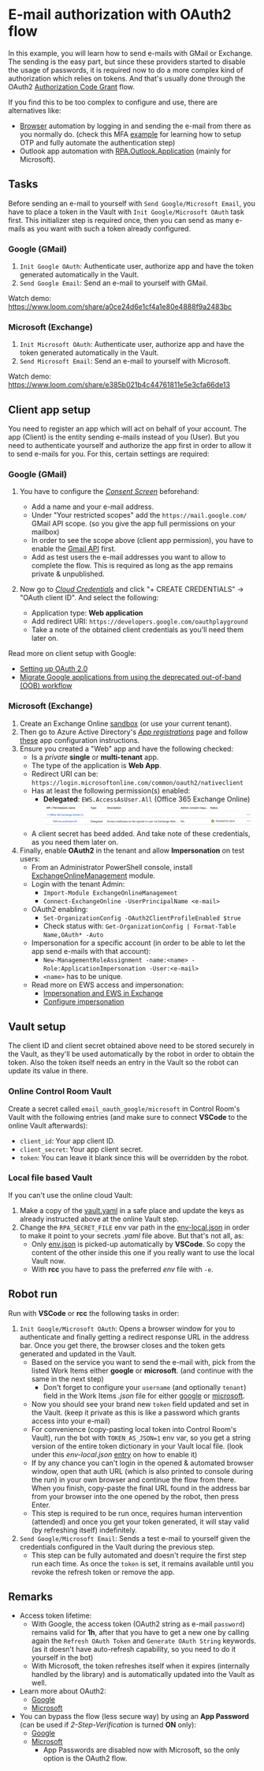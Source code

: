 # E-mail authorization with OAuth2 flow

In this example, you will learn how to send e-mails with GMail or Exchange. The
sending is the easy part, but since these providers started to disable the usage of
passwords, it is required now to do a more complex kind of authorization which relies
on tokens. And that's usually done through the OAuth2
[Authorization Code Grant](https://oauth.net/2/grant-types/authorization-code/) flow.

If you find this to be too complex to configure and use, there are alternatives like:
- [Browser](https://robocorp.com/docs/libraries/rpa-framework/rpa-browser-selenium)
  automation by logging in and sending the e-mail from there as you normally do.
  (check this MFA [example](https://robocorp.com/portal/robot/robocorp/example-mfa-otp)
  for learning how to setup OTP and fully automate the authentication step)
- Outlook app automation with [RPA.Outlook.Application](https://robocorp.com/docs/libraries/rpa-framework/rpa-outlook-application)
  (mainly for Microsoft).

## Tasks

Before sending an e-mail to yourself with `Send Google/Microsoft Email`, you have to
place a token in the Vault with `Init Google/Microsoft OAuth` task first. This
initializer step is required once, then you can send as many e-mails as you want with
such a token already configured.

### Google (GMail)

1. `Init Google OAuth`: Authenticate user, authorize app and have the token generated
   automatically in the Vault.
2. `Send Google Email`: Send an e-mail to yourself with GMail.

Watch demo: https://www.loom.com/share/a0ce24d6e1cf4a1e80e4888f9a2483bc

### Microsoft (Exchange)

1. `Init Microsoft OAuth`: Authenticate user, authorize app and have the token
   generated automatically in the Vault.
2. `Send Microsoft Email`: Send an e-mail to yourself with Microsoft.

Watch demo: https://www.loom.com/share/e385b021b4c44761811e5e3cfa66de13

## Client app setup

You need to register an app which will act on behalf of your account. The app
(Client) is the entity sending e-mails instead of you (User). But you need to
authenticate yourself and authorize the app first in order to allow it to send
e-mails for you. For this, certain settings are required:

### Google (GMail)

1. You have to configure the *[Consent Screen](https://console.cloud.google.com/apis/credentials/consent)*
   beforehand:
   - Add a name and your e-mail address.
   - Under "Your restricted scopes" add the `https://mail.google.com/` GMail API scope.
     (so you give the app full permissions on your mailbox)
   - In order to see the scope above (client app permission), you have to enable the
     [Gmail API](https://console.cloud.google.com/marketplace/product/google/gmail.googleapis.com)
     first.
   - Add as test users the e-mail addresses you want to allow to complete the flow. This
     is required as long as the app remains private & unpublished.

2. Now go to *[Cloud Credentials](https://console.cloud.google.com/apis/credentials)*
   and click "+ CREATE CREDENTIALS" -> "OAuth client ID". And select the following:
   - Application type: **Web application**
   - Add redirect URI: `https://developers.google.com/oauthplayground`
   - Take a note of the obtained client credentials as you'll need them later on.

Read more on client setup with Google:
- [Setting up OAuth 2.0](https://support.google.com/cloud/answer/6158849?hl=en)
- [Migrate Google applications from using the deprecated out-of-band (OOB) workflow](https://support.datavirtuality.com/hc/en-us/community/posts/6854178746909-Migrate-Google-applications-from-using-the-deprecated-out-of-band-OOB-workflow)

### Microsoft (Exchange)

1. Create an Exchange Online [sandbox](https://learn.microsoft.com/en-us/office/developer-program/microsoft-365-developer-program-get-started)
   (or use your current tenant).
2. Then go to Azure Active Directory's *[App registrations](https://portal.azure.com/#view/Microsoft_AAD_IAM/ActiveDirectoryMenuBlade/~/RegisteredApps)*
   page and follow [these](https://learn.microsoft.com/en-us/azure/active-directory/develop/quickstart-register-app)
   app configuration instructions.
3. Ensure you created a "Web" app and have the following checked:
   - Is a *private* **single** or **multi-tenant** app.
   - The type of the application is **Web App**.
   - Redirect URI can be: `https://login.microsoftonline.com/common/oauth2/nativeclient`
   - Has at least the following permission(s) enabled:
     - **Delegated**: `EWS.AccessAsUser.All` (Office 365 Exchange Online)
       ![API Permissions](https://raw.githubusercontent.com/robocorp/example-oauth-email/master/docs/api-permissions.png)
   - A client secret has beed added. And take note of these credentials, as you need
     them later on.
4. Finally, enable **OAuth2** in the tenant and allow **Impersonation** on test users:
   - From an Administrator PowerShell console, install [ExchangeOnlineManagement](https://www.powershellgallery.com/packages/ExchangeOnlineManagement/2.0.5)
     module.
   - Login with the tenant Admin:
     - `Import-Module ExchangeOnlineManagement`
     - `Connect-ExchangeOnline -UserPrincipalName <e-mail>`
   - OAuth2 enabling:
     - `Set-OrganizationConfig -OAuth2ClientProfileEnabled $true`
     - Check status with: `Get-OrganizationConfig | Format-Table Name,OAuth* -Auto`
   - Impersonation for a specific account (in order to be able to let the app send
     e-mails with that account):
     - `New-ManagementRoleAssignment -name:<name> -Role:ApplicationImpersonation -User:<e-mail>`
     - `<name>` has to be unique.
   - Read more on EWS access and impersonation:
     - [Impersonation and EWS in Exchange](https://learn.microsoft.com/en-us/exchange/client-developer/exchange-web-services/impersonation-and-ews-in-exchange)
     - [Configure impersonation](https://learn.microsoft.com/en-us/exchange/client-developer/exchange-web-services/how-to-configure-impersonation)

## Vault setup

The client ID and client secret obtained above need to be stored securely in the Vault,
as they'll be used automatically by the robot in order to obtain the token. Also the
token itself needs an entry in the Vault so the robot can update its value in there.

### Online Control Room Vault

Create a secret called `email_oauth_google/microsoft` in Control Room's Vault with the
following entries (and make sure to connect **VSCode** to the online Vault afterwards):
- `client_id`: Your app client ID.
- `client_secret`: Your app client secret.
- `token`: You can leave it blank since this will be overridden by the robot.

### Local file based Vault

If you can't use the online cloud Vault:
1. Make a copy of the [vault.yaml](https://github.com/robocorp/example-oauth-email/blob/master/devdata/vault.yaml)
   in a safe place and update the keys as already instructed above at the online Vault
   step.
2. Change the `RPA_SECRET_FILE` env var path in the
   [env-local.json](https://github.com/robocorp/example-oauth-email/blob/master/devdata/env-local.json)
   in order to make it point to your secrets *.yaml* file above. But that's not all, as:
   - Only [env.json](https://github.com/robocorp/example-oauth-email/blob/master/devdata/env.json)
     is picked-up automatically by **VSCode**. So copy the content of the other inside
     this one if you really want to use the local Vault now.
   - With **rcc** you have to pass the preferred *env* file with `-e`.

## Robot run

Run with **VSCode** or **rcc** the following tasks in order:
1. `Init Google/Microsoft OAuth`: Opens a browser window for you to authenticate and
   finally getting a redirect response URL in the address bar. Once you get there, the
   browser closes and the token gets generated and updated in the Vault.
   - Based on the service you want to send the e-mail with, pick from the listed Work
     Items either **google** or **microsoft**. (and continue with the same in the next
     step)
     - Don't forget to configure your `username` (and optionally `tenant`) field in the
       Work Items *.json* file for either [google](https://github.com/robocorp/example-oauth-email/blob/master/devdata/work-items-in/google/work-items.json)
       or [microsoft](https://github.com/robocorp/example-oauth-email/blob/master/devdata/work-items-in/microsoft/work-items.json).
   - Now you should see your brand new `token` field updated and set in the Vault.
     (keep it private as this is like a password which grants access into your e-mail)
   - For convenience (copy-pasting local token into Control Room's Vault), run the bot
     with `TOKEN_AS_JSON=1` env var, so you get a string version of the entire token
     dictionary in your Vault local file. (look under this *env-local.json*
     [entry](https://github.com/robocorp/example-oauth-email/blob/master/devdata/env-local.json#L6)
     on how to enable it)
   - If by any chance you can't login in the opened & automated browser window, open
     that auth URL (which is also printed to console during the run) in your own
     browser and continue the flow from there. When you finish, copy-paste the final
     URL found in the address bar from your browser into the one opened by the robot,
     then press Enter.
   - This step is required to be run once, requires human intervention (attended) and
     once you get your token generated, it will stay valid (by refreshing itself)
     indefinitely.
2. `Send Google/Microsoft Email`: Sends a test e-mail to yourself given the credentials
   configured in the Vault during the previous step.
   - This step can be fully automated and doesn't require the first step run each time.
     As once the `token` is set, it remains available until you revoke the refresh
     token or remove the app.

## Remarks

- Access token lifetime:
  - With Google, the access token (OAuth2 string as e-mail `password`) remains valid
    for **1h**, after that you have to get a new one by calling again the
    `Refresh OAuth Token` and `Generate OAuth String` keywords. (as it doesn't have
    auto-refresh capability, so you need to do it yourself in the bot)
  - With Microsoft, the token refreshes itself when it expires (internally handled by
    the library) and is automatically updated into the Vault as well.
- Learn more about OAuth2:
  - [Google](https://developers.google.com/identity/protocols/oauth2)
  - [Microsoft](https://docs.microsoft.com/en-us/azure/active-directory/develop/v2-oauth2-auth-code-flow)
- You can bypass the flow (less secure way) by using an **App Password** (can be used
  if *2-Step-Verification* is turned **ON** only):
  - [Google](https://robocorp.com/docs/development-guide/email/sending-emails-with-gmail-smtp#configuration-of-the-gmail-account)
  - [Microsoft](https://support.microsoft.com/en-gb/account-billing/manage-app-passwords-for-two-step-verification-d6dc8c6d-4bf7-4851-ad95-6d07799387e9)
    - App Passwords are disabled now with Microsoft, so the only option is the OAuth2
      flow.
